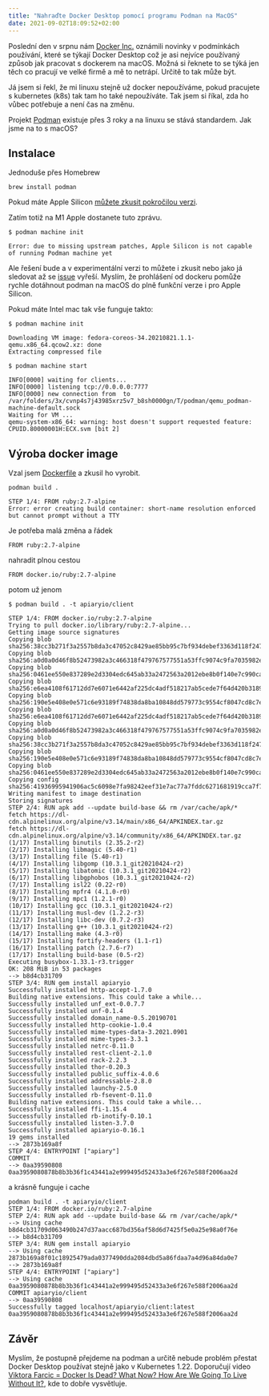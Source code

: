 ```yaml
---
title: "Nahraďte Docker Desktop pomocí programu Podman na MacOS"
date: 2021-09-02T18:09:52+02:00
---
```


Poslední den v srpnu nám [Docker Inc.](https://www.docker.com/blog/updating-product-subscriptions/) oznámili novinky v podmínkách používání, které se týkají Docker Desktop což je asi nejvíce používaný způsob jak pracovat s dockerem na macOS. Možná si řeknete to se týká jen těch co pracují ve velké firmě a mě to netrápí. Určitě to tak může být.

Já jsem si řekl, že mi linuxu stejně už docker nepoužíváme, pokud pracujete s kubernetes (k8s) tak tam ho také nepoužíváte. Tak jsem si říkal, zda ho vůbec potřebuje a není čas na změnu.

Projekt [Podman](https://podman.io/) existuje přes 3 roky a na linuxu se stává standardem. Jak jsme na to s macOS?

## Instalace

Jednoduše přes Homebrew

```
brew install podman
```

Pokud máte Apple Silicon [můžete zkusit pokročilou verzi](https://github.com/containers/podman/blob/main/docs/tutorials/mac_experimental.md).

Zatím totiž na M1 Apple dostanete tuto zprávu.

```
$ podman machine init

Error: due to missing upstream patches, Apple Silicon is not capable of running Podman machine yet
```

Ale řešení bude a v experimentální verzi to můžete i zkusit nebo jako já sledovat až se [issue](https://github.com/containers/podman/issues/10577) vyřeší. Myslím, že prohlášení od dockeru pomůže rychle dotáhnout podman na macOS do plně funkční verze i pro Apple Silicon.

Pokud máte Intel mac tak vše funguje takto:

```
$ podman machine init

Downloading VM image: fedora-coreos-34.20210821.1.1-qemu.x86_64.qcow2.xz: done
Extracting compressed file

$ podman machine start

INFO[0000] waiting for clients...
INFO[0000] listening tcp://0.0.0.0:7777
INFO[0000] new connection from  to /var/folders/3x/cvnp4s7j43985xrz5v7_b8sh0000gn/T/podman/qemu_podman-machine-default.sock
Waiting for VM ...
qemu-system-x86_64: warning: host doesn't support requested feature: CPUID.80000001H:ECX.svm [bit 2]
```

## Výroba docker image

Vzal jsem [Dockerfile](https://github.com/apiaryio/apiary-client/blob/master/Dockerfile) a zkusil ho vyrobit.

```
podman build .

STEP 1/4: FROM ruby:2.7-alpine
Error: error creating build container: short-name resolution enforced but cannot prompt without a TTY
```

Je potřeba malá změna a řádek

```
FROM ruby:2.7-alpine
```

nahradit plnou cestou

```
FROM docker.io/ruby:2.7-alpine
```

potom už jenom

```
$ podman build . -t apiaryio/client

STEP 1/4: FROM docker.io/ruby:2.7-alpine
Trying to pull docker.io/library/ruby:2.7-alpine...
Getting image source signatures
Copying blob sha256:38cc3b271f3a2557b8da3c47052c8429ae85bb95c7bf934debef3363d118f247
Copying blob sha256:a0d0a0d46f8b52473982a3c466318f479767577551a53ffc9074c9fa7035982e
Copying blob sha256:0461ee550e837289e2d3304edc645ab33a2472563a2012ebe8b0f140e7c990ca
Copying blob sha256:e6ea4108f61712dd7e6071e6442af225dc4adf518217ab5cede7f64d420b3189
Copying blob sha256:190e5e408e0e571c6e93189f74838da8ba10848dd579773c9554cf8047cd8c7e
Copying blob sha256:e6ea4108f61712dd7e6071e6442af225dc4adf518217ab5cede7f64d420b3189
Copying blob sha256:a0d0a0d46f8b52473982a3c466318f479767577551a53ffc9074c9fa7035982e
Copying blob sha256:38cc3b271f3a2557b8da3c47052c8429ae85bb95c7bf934debef3363d118f247
Copying blob sha256:190e5e408e0e571c6e93189f74838da8ba10848dd579773c9554cf8047cd8c7e
Copying blob sha256:0461ee550e837289e2d3304edc645ab33a2472563a2012ebe8b0f140e7c990ca
Copying config sha256:41936995941906ac5c6098e7fa98242eef31e7ac77a7fddc6271681919cca7f7
Writing manifest to image destination
Storing signatures
STEP 2/4: RUN apk add --update build-base && rm /var/cache/apk/*
fetch https://dl-cdn.alpinelinux.org/alpine/v3.14/main/x86_64/APKINDEX.tar.gz
fetch https://dl-cdn.alpinelinux.org/alpine/v3.14/community/x86_64/APKINDEX.tar.gz
(1/17) Installing binutils (2.35.2-r2)
(2/17) Installing libmagic (5.40-r1)
(3/17) Installing file (5.40-r1)
(4/17) Installing libgomp (10.3.1_git20210424-r2)
(5/17) Installing libatomic (10.3.1_git20210424-r2)
(6/17) Installing libgphobos (10.3.1_git20210424-r2)
(7/17) Installing isl22 (0.22-r0)
(8/17) Installing mpfr4 (4.1.0-r0)
(9/17) Installing mpc1 (1.2.1-r0)
(10/17) Installing gcc (10.3.1_git20210424-r2)
(11/17) Installing musl-dev (1.2.2-r3)
(12/17) Installing libc-dev (0.7.2-r3)
(13/17) Installing g++ (10.3.1_git20210424-r2)
(14/17) Installing make (4.3-r0)
(15/17) Installing fortify-headers (1.1-r1)
(16/17) Installing patch (2.7.6-r7)
(17/17) Installing build-base (0.5-r2)
Executing busybox-1.33.1-r3.trigger
OK: 208 MiB in 53 packages
--> b8d4cb31709
STEP 3/4: RUN gem install apiaryio
Successfully installed http-accept-1.7.0
Building native extensions. This could take a while...
Successfully installed unf_ext-0.0.7.7
Successfully installed unf-0.1.4
Successfully installed domain_name-0.5.20190701
Successfully installed http-cookie-1.0.4
Successfully installed mime-types-data-3.2021.0901
Successfully installed mime-types-3.3.1
Successfully installed netrc-0.11.0
Successfully installed rest-client-2.1.0
Successfully installed rack-2.2.3
Successfully installed thor-0.20.3
Successfully installed public_suffix-4.0.6
Successfully installed addressable-2.8.0
Successfully installed launchy-2.5.0
Successfully installed rb-fsevent-0.11.0
Building native extensions. This could take a while...
Successfully installed ffi-1.15.4
Successfully installed rb-inotify-0.10.1
Successfully installed listen-3.7.0
Successfully installed apiaryio-0.16.1
19 gems installed
--> 2873b169a8f
STEP 4/4: ENTRYPOINT ["apiary"]
COMMIT
--> 0aa39590808
0aa3959080878b8b3b36f1c43441a2e999495d52433a3e6f267e588f2006aa2d
```

a krásně funguje i cache

```
podman build . -t apiaryio/client
STEP 1/4: FROM docker.io/ruby:2.7-alpine
STEP 2/4: RUN apk add --update build-base && rm /var/cache/apk/*
--> Using cache b8d4cb31709d063490b247d37aacc687bd356af58d6d7425f5e0a25e98a0f76e
--> b8d4cb31709
STEP 3/4: RUN gem install apiaryio
--> Using cache 2873b169a8f01c18925479ada0377490dda2084dbd5a86fdaa7a4d96a84da0e7
--> 2873b169a8f
STEP 4/4: ENTRYPOINT ["apiary"]
--> Using cache 0aa3959080878b8b3b36f1c43441a2e999495d52433a3e6f267e588f2006aa2d
COMMIT apiaryio/client
--> 0aa39590808
Successfully tagged localhost/apiaryio/client:latest
0aa3959080878b8b3b36f1c43441a2e999495d52433a3e6f267e588f2006aa2d
```

## Závěr

Myslím, že postupně přejdeme na podman a určitě nebude problém přestat Docker Desktop používat stejně jako v Kubernetes 1.22. Doporučují video [Viktora Farcic = Docker Is Dead? What Now? How Are We Going To Live Without It?](https://www.youtube.com/watch?v=xa453MkdaAk), kde to dobře vysvětluje.


